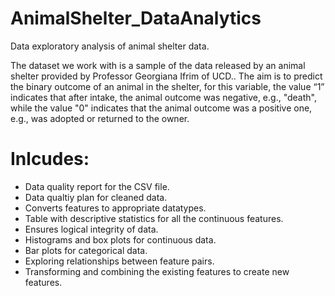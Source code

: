 # AnimalShelter_DataAnalytics
Data exploratory analysis of animal shelter data.

The dataset we work with is a sample of the data released by an animal shelter provided by Professor Georgiana Ifrim of UCD.. The aim is to predict the binary outcome of an animal in the shelter, for this variable, the value “1” indicates that after intake, the animal outcome was negative, e.g., "death", while the value "0" indicates that the animal outcome was a positive one, e.g., was adopted or returned to the owner. 

# Inlcudes:
<ul>
  <li>
Data quality report for the CSV file.
  </li>
  <li>
Data qualtiy plan for cleaned data.
      </li>
  <li>
Converts features to appropriate datatypes.
      </li>
  <li>
Table with descriptive statistics for all the continuous features.
      </li>
  <li>
Ensures logical integrity of data.
      </li>
  <li>
Histograms and box plots for continuous data.
      </li>
  <li>
Bar plots for categorical data.
      </li>
  <li>
Exploring relationships between feature pairs.
      </li>
  <li>
Transforming and combining the existing features to create new features.
      </li>



